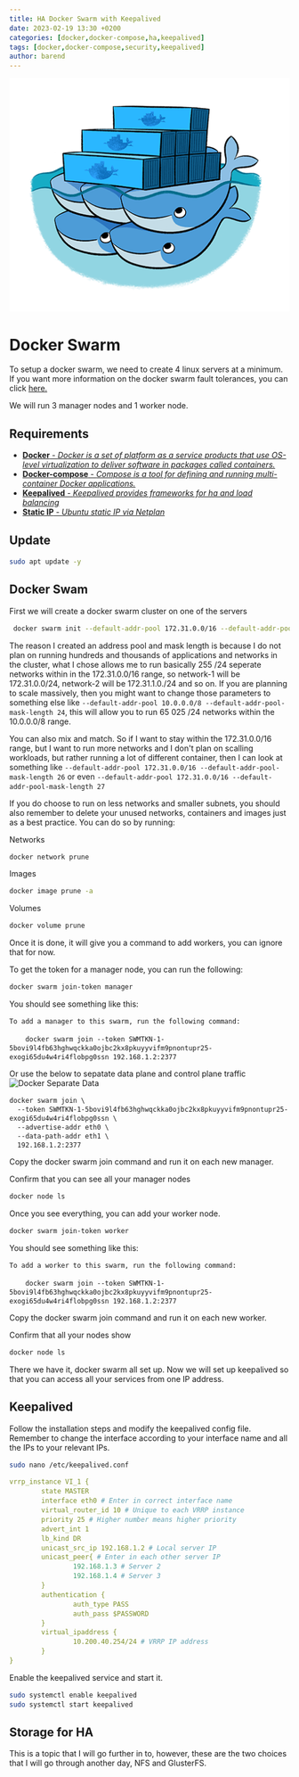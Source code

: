 ```yaml
---
title: HA Docker Swarm with Keepalived
date: 2023-02-19 13:30 +0200
categories: [docker,docker-compose,ha,keepalived]
tags: [docker,docker-compose,security,keepalived]
author: barend
---
```


![Docker Swarm](https://raw.githubusercontent.com/docker-library/docs/471fa6e4cb58062ccbf91afc111980f9c7004981/swarm/logo.png)

# Docker Swarm

To setup a docker swarm, we need to create 4 linux servers at a minimum. If you want more information on the docker swarm fault tolerances, you can click [here.](https://docs.docker.com/engine/swarm/admin_guide/#add-manager-nodes-for-fault-tolerance)

We will run 3 manager nodes and 1 worker node.

## Requirements

- [**Docker** - *Docker is a set of platform as a service products that use OS-level virtualization to deliver software in packages called containers.*](/posts/random-installations/#docker-and-docker-compose)
- [**Docker-compose** - *Compose is a tool for defining and running multi-container Docker applications.*](/posts/random-installations/#docker-and-docker-compose)
- [**Keepalived** - *Keepalived provides frameworks for ha and load balancing*](/posts/random-installations/#keepalived)
- [**Static IP** - *Ubuntu static IP via Netplan*](/posts/random-configurations/#static-ip)


## Update

```bash
sudo apt update -y
```

## Docker Swam

First we will create a docker swarm cluster on one of the servers

```bash
 docker swarm init --default-addr-pool 172.31.0.0/16 --default-addr-pool-mask-length 24 --advertise-addr eth0 --data-path-addr eth1
```

The reason I created an address pool and mask length is because I do not plan on running hundreds and thousands of applications and networks in the cluster, what I chose allows me to run basically 255 /24 seperate networks within in the 172.31.0.0/16 range, so network-1 will be 172.31.0.0/24, network-2 will be 172.31.1.0./24 and so on. If you are planning to scale massively, then you might want to change those parameters to something else like `--default-addr-pool 10.0.0.0/8 --default-addr-pool-mask-length 24`, this will allow you to run 65 025 /24 networks within the 10.0.0.0/8 range.

You can also mix and match. So if I want to stay within the 172.31.0.0/16 range, but I want to run more networks and I don't plan on scalling workloads, but rather running a lot of different container, then I can look at something like `--default-addr-pool 172.31.0.0/16 --default-addr-pool-mask-length 26` or even `--default-addr-pool 172.31.0.0/16 --default-addr-pool-mask-length 27`

If you do choose to run on less networks and smaller subnets, you should also remember to delete your unused networks, containers and images just as a best practice. You can do so by running:

Networks
```bash
docker network prune
```

Images
```bash
docker image prune -a
```

Volumes
```bash
docker volume prune
```

Once it is done, it will give you a command to add workers, you can ignore that for now.

To get the token for a manager node, you can run the following:

```bash
docker swarm join-token manager
```

You should see something like this:

```
To add a manager to this swarm, run the following command:

    docker swarm join --token SWMTKN-1-5bovi9l4fb63hghwqckka0ojbc2kx8pkuyyvifm9pnontupr25-exogi65du4w4ri4flobpg0ssn 192.168.1.2:2377
```

Or use the below to sepatate data plane and control plane traffic ![Docker Separate Data](https://docs.docker.com/engine/swarm/networking/#use-a-separate-interface-for-control-and-data-traffic)

```
docker swarm join \
  --token SWMTKN-1-5bovi9l4fb63hghwqckka0ojbc2kx8pkuyyvifm9pnontupr25-exogi65du4w4ri4flobpg0ssn \
  --advertise-addr eth0 \
  --data-path-addr eth1 \
  192.168.1.2:2377
```

Copy the docker swarm join command and run it on each new manager.

Confirm that you can see all your manager nodes

```bash
docker node ls
```

Once you see everything, you can add your worker node.

```bash
docker swarm join-token worker
```

You should see something like this:

```config
To add a worker to this swarm, run the following command:

    docker swarm join --token SWMTKN-1-5bovi9l4fb63hghwqckka0ojbc2kx8pkuyyvifm9pnontupr25-exogi65du4w4ri4flobpg0ssn 192.168.1.2:2377
```

Copy the docker swarm join command and run it on each new worker.

Confirm that all your nodes show

```bash
docker node ls
```

There we have it, docker swarm all set up. Now we will set up keepalived so that you can access all your services from one IP address. 

## Keepalived

Follow the installation steps and modify the keepalived config file. Remember to change the interface according to your interface name and all the IPs to your relevant IPs.

```bash
sudo nano /etc/keepalived.conf
```

```yaml
vrrp_instance VI_1 {
        state MASTER
        interface eth0 # Enter in correct interface name
        virtual_router_id 10 # Unique to each VRRP instance
        priority 25 # Higher number means higher priority
        advert_int 1
        lb_kind DR
        unicast_src_ip 192.168.1.2 # Local server IP
        unicast_peer{ # Enter in each other server IP
                192.168.1.3 # Server 2
                192.168.1.4 # Server 3
        }
        authentication {
                auth_type PASS
                auth_pass $PASSWORD
        }
        virtual_ipaddress {
                10.200.40.254/24 # VRRP IP address
        }
}
```

Enable the keepalived service and start it.

```bash
sudo systemctl enable keepalived
sudo systemctl start keepalived
```

## Storage for HA

This is a topic that I will go further in to, however, these are the two choices that I will go through another day, NFS and GlusterFS.

